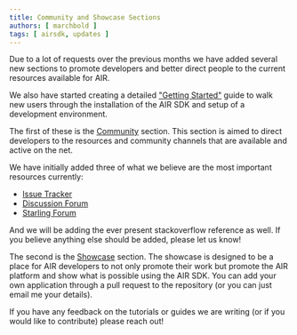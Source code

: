 ```yaml
---
title: Community and Showcase Sections
authors: [ marchbold ]
tags: [ airsdk, updates ]
---
```


Due to a lot of requests over the previous months we have added several new sections to promote developers and better direct people to the current resources available for AIR.

We also have started creating a detailed ["Getting Started"](/docs/basics/getting-started) guide to walk new users through the installation of the AIR SDK and setup of a development environment.

The first of these is the [Community](/community) section. This section is aimed to direct developers to the resources and community channels that are available and active on the net.

We have initially added three of what we believe are the most important resources currently:

- [Issue Tracker](https://github.com/airsdk/Adobe-Runtime-Support/issues)
- [Discussion Forum](https://github.com/airsdk/Adobe-Runtime-Support/discussions)
- [Starling Forum](https://forum.starling-framework.org/)

And we will be adding the ever present stackoverflow reference as well. If you believe anything else should be added, please let us know! 


The second is the [Showcase](/showcase) section. The showcase is designed to be a place for AIR developers to not only promote their work but promote the AIR platform and show what is possible using the AIR SDK. You can add your own application through a pull request to the repository (or you can just email me your details).

If you have any feedback on the tutorials or guides we are writing (or if you would like to contribute) please reach out! 
